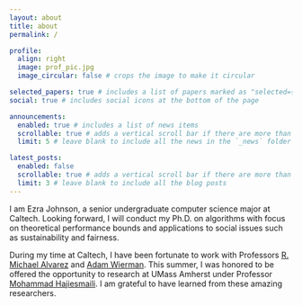 ```yaml
---
layout: about
title: about
permalink: /

profile:
  align: right
  image: prof_pic.jpg
  image_circular: false # crops the image to make it circular

selected_papers: true # includes a list of papers marked as "selected={true}"
social: true # includes social icons at the bottom of the page

announcements:
  enabled: true # includes a list of news items
  scrollable: true # adds a vertical scroll bar if there are more than 3 news items
  limit: 5 # leave blank to include all the news in the `_news` folder

latest_posts:
  enabled: false
  scrollable: true # adds a vertical scroll bar if there are more than 3 new posts items
  limit: 3 # leave blank to include all the blog posts
---
```


I am Ezra Johnson, a senior undergraduate computer science major at Caltech. Looking forward, I will conduct my Ph.D. on algorithms with focus on theoretical performance bounds and applications to social issues such as sustainability and fairness.

During my time at Caltech, I have been fortunate to work with Professors [R. Michael Alvarez](https://www.rmichaelalvarez.com/) and [Adam Wierman](https://adamwierman.com/). This summer, I was honored to be offered the opportunity to research at UMass Amherst under Professor [Mohammad Hajiesmaili](https://groups.cs.umass.edu/hajiesmaili/). I am grateful to have learned from these amazing researchers.
